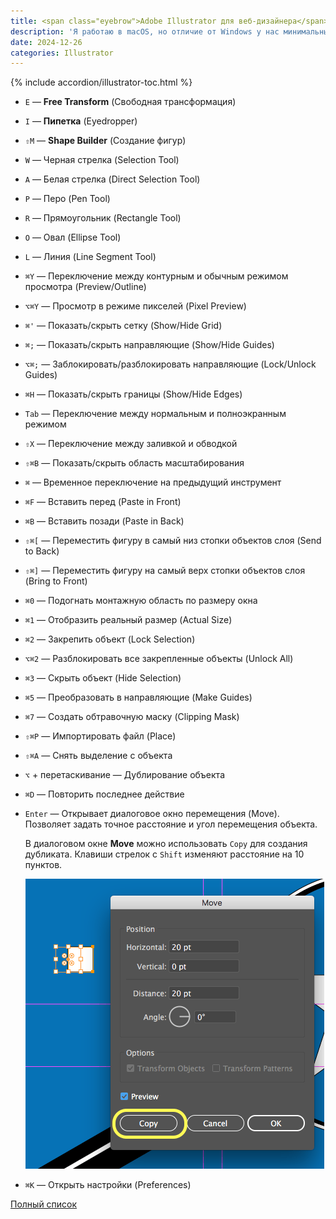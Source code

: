 ```yaml
---
title: <span class="eyebrow">Adobe Illustrator для веб-дизайнера</span> 12) Горячие клавиши
description: 'Я работаю в macOS, но отличие от Windows у нас минимальные: обычно, они сводятся к тому, что вместо клавиши <kbd>Command</kbd> (<kbd>⌘</kbd>) там используют клавишу <kbd>Ctrl</kbd>.'
date: 2024-12-26
categories: Illustrator
---
```


{% include accordion/illustrator-toc.html %}

- `E` — **Free Transform** (Свободная трансформация)
- `I` — **Пипетка** (Eyedropper)
- `⇧M` — **Shape Builder** (Создание фигур)
- `W` — Черная стрелка (Selection Tool)
- `A` — Белая стрелка (Direct Selection Tool)
- `P` — Перо (Pen Tool)
- `R` — Прямоугольник (Rectangle Tool)
- `O` — Овал (Ellipse Tool)
- `L` — Линия (Line Segment Tool)
- `⌘Y` — Переключение между контурным и обычным режимом просмотра (Preview/Outline)
- `⌥⌘Y` — Просмотр в режиме пикселей (Pixel Preview)
- `⌘'` — Показать/скрыть сетку (Show/Hide Grid)
- `⌘;` — Показать/скрыть направляющие (Show/Hide Guides)
- `⌥⌘;` — Заблокировать/разблокировать направляющие (Lock/Unlock Guides)
- `⌘H` — Показать/скрыть границы (Show/Hide Edges)
- `Tab` — Переключение между нормальным и полноэкранным режимом
- `⇧X` — Переключение между заливкой и обводкой
- `⇧⌘B` — Показать/скрыть область масштабирования
- `⌘` — Временное переключение на предыдущий инструмент
- `⌘F` — Вставить перед (Paste in Front)
- `⌘B` — Вставить позади (Paste in Back)
- `⇧⌘[` — Переместить фигуру в самый низ стопки объектов слоя (Send to Back)
- `⇧⌘]` — Переместить фигуру на самый верх стопки объектов слоя (Bring to Front)
- `⌘0` — Подогнать монтажную область по размеру окна
- `⌘1` — Отобразить реальный размер (Actual Size)
- `⌘2` — Закрепить объект (Lock Selection)
- `⌥⌘2` — Разблокировать все закрепленные объекты (Unlock All)
- `⌘3` — Скрыть объект (Hide Selection)
- `⌘5` — Преобразовать в направляющие (Make Guides)
- `⌘7` — Создать обтравочную маску (Clipping Mask)
- `⇧⌘P` — Импортировать файл (Place)
- `⇧⌘A` — Снять выделение с объекта
- `⌥` + перетаскивание — Дублирование объекта
- `⌘D` — Повторить последнее действие
- `Enter` — Открывает диалоговое окно перемещения (Move). Позволяет задать точное расстояние и угол перемещения объекта.

    В диалоговом окне **Move** можно использовать `Copy` для создания дубликата. Клавиши стрелок с `Shift` изменяют расстояние на 10 пунктов.

    ![Диалоговое окно Move](/assets/img/blog/2024/12-28/illustrator-move-02.png)

- `⌘K` — Открыть настройки (Preferences)

[Полный список](https://shortcuts.design/toolspage-adobeillustrator.html)
